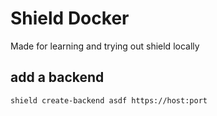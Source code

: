# Shield Docker

Made for learning and trying out shield locally

## add a backend

```
shield create-backend asdf https://host:port
```
